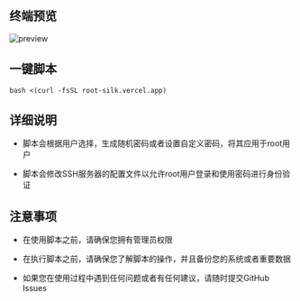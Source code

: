 ## 终端预览

![preview](https://img.passeway.de/2025/05/2536c0e398d15933f8289c0530169cd3.png)

## 一键脚本
```
bash <(curl -fsSL root-silk.vercel.app)
```

## 详细说明
- 脚本会根据用户选择，生成随机密码或者设置自定义密码，将其应用于root用户

- 脚本会修改SSH服务器的配置文件以允许root用户登录和使用密码进行身份验证

## 注意事项
- 在使用脚本之前，请确保您拥有管理员权限

- 在执行脚本之前，请确保您了解脚本的操作，并且备份您的系统或者重要数据

- 如果您在使用过程中遇到任何问题或者有任何建议，请随时提交GitHub Issues

